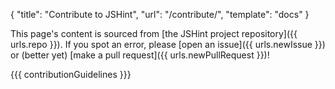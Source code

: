 { "title": "Contribute to JSHint", "url": "/contribute/", "template": "docs" }

This page's content is sourced from [the JSHint project repository]({{
urls.repo }}). If you spot an error, please [open an issue]({{ urls.newIssue
}}) or (better yet) [make a pull request]({{ urls.newPullRequest }})!

{{{ contributionGuidelines }}}
